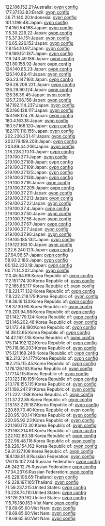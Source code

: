 122.106.152.21:Australia: [ovpn config](vpn/122_106_152_21.ovpn)  
177.37.133.83:Brazil: [ovpn config](vpn/177_37_133_83.ovpn)  
36.71.140.20:Indonesia: [ovpn config](vpn/36_71_140_20.ovpn)  
101.1.199.48:Japan: [ovpn config](vpn/101_1_199_48.ovpn)  
114.150.54.168:Japan: [ovpn config](vpn/114_150_54_168.ovpn)  
115.30.229.22:Japan: [ovpn config](vpn/115_30_229_22.ovpn)  
115.37.34.151:Japan: [ovpn config](vpn/115_37_34_151.ovpn)  
116.65.226.152:Japan: [ovpn config](vpn/116_65_226_152.ovpn)  
118.154.10.97:Japan: [ovpn config](vpn/118_154_10_97.ovpn)  
119.169.151.187:Japan: [ovpn config](vpn/119_169_151_187.ovpn)  
119.243.49.186:Japan: [ovpn config](vpn/119_243_49_186.ovpn)  
121.80.158.92:Japan: [ovpn config](vpn/121_80_158_92.ovpn)  
124.140.85.23:Japan: [ovpn config](vpn/124_140_85_23.ovpn)  
126.140.89.41:Japan: [ovpn config](vpn/126_140_89_41.ovpn)  
126.23.147.160:Japan: [ovpn config](vpn/126_23_147_160.ovpn)  
126.26.209.221:Japan: [ovpn config](vpn/126_26_209_221.ovpn)  
126.29.90.124:Japan: [ovpn config](vpn/126_29_90_124.ovpn)  
126.36.39.45:Japan: [ovpn config](vpn/126_36_39_45.ovpn)  
126.7.206.158:Japan: [ovpn config](vpn/126_7_206_158.ovpn)  
147.192.114.237:Japan: [ovpn config](vpn/147_192_114_237.ovpn)  
153.166.128.117:Japan: [ovpn config](vpn/153_166_128_117.ovpn)  
153.168.124.78:Japan: [ovpn config](vpn/153_168_124_78.ovpn)  
180.4.163.18:Japan: [ovpn config](vpn/180_4_163_18.ovpn)  
180.57.168.120:Japan: [ovpn config](vpn/180_57_168_120.ovpn)  
182.170.110.155:Japan: [ovpn config](vpn/182_170_110_155.ovpn)  
202.226.231.41:Japan: [ovpn config](vpn/202_226_231_41.ovpn)  
203.179.199.208:Japan: [ovpn config](vpn/203_179_199_208.ovpn)  
203.89.44.206:Japan: [ovpn config](vpn/203_89_44_206.ovpn)  
218.228.210.10:Japan: [ovpn config](vpn/218_228_210_10.ovpn)  
219.100.37.1:Japan: [ovpn config](vpn/219_100_37_1.ovpn)  
219.100.37.108:Japan: [ovpn config](vpn/219_100_37_108.ovpn)  
219.100.37.109:Japan: [ovpn config](vpn/219_100_37_109.ovpn)  
219.100.37.125:Japan: [ovpn config](vpn/219_100_37_125.ovpn)  
219.100.37.138:Japan: [ovpn config](vpn/219_100_37_138.ovpn)  
219.100.37.19:Japan: [ovpn config](vpn/219_100_37_19.ovpn)  
219.100.37.205:Japan: [ovpn config](vpn/219_100_37_205.ovpn)  
219.100.37.211:Japan: [ovpn config](vpn/219_100_37_211.ovpn)  
219.100.37.213:Japan: [ovpn config](vpn/219_100_37_213.ovpn)  
219.100.37.22:Japan: [ovpn config](vpn/219_100_37_22.ovpn)  
219.100.37.4:Japan: [ovpn config](vpn/219_100_37_4.ovpn)  
219.100.37.50:Japan: [ovpn config](vpn/219_100_37_50.ovpn)  
219.100.37.58:Japan: [ovpn config](vpn/219_100_37_58.ovpn)  
219.100.37.67:Japan: [ovpn config](vpn/219_100_37_67.ovpn)  
219.100.37.7:Japan: [ovpn config](vpn/219_100_37_7.ovpn)  
219.100.37.90:Japan: [ovpn config](vpn/219_100_37_90.ovpn)  
219.105.185.132:Japan: [ovpn config](vpn/219_105_185_132.ovpn)  
219.122.163.10:Japan: [ovpn config](vpn/219_122_163_10.ovpn)  
222.6.240.123:Japan: [ovpn config](vpn/222_6_240_123.ovpn)  
27.94.96.57:Japan: [ovpn config](vpn/27_94_96_57.ovpn)  
58.93.2.186:Japan: [ovpn config](vpn/58_93_2_186.ovpn)  
60.132.230.18:Japan: [ovpn config](vpn/60_132_230_18.ovpn)  
60.71.14.202:Japan: [ovpn config](vpn/60_71_14_202.ovpn)  
110.45.64.99:Korea Republic of: [ovpn config](vpn/110_45_64_99.ovpn)  
112.157.174.30:Korea Republic of: [ovpn config](vpn/112_157_174_30.ovpn)  
112.165.86.117:Korea Republic of: [ovpn config](vpn/112_165_86_117.ovpn)  
118.221.71.132:Korea Republic of: [ovpn config](vpn/118_221_71_132.ovpn)  
118.222.218.179:Korea Republic of: [ovpn config](vpn/118_222_218_179.ovpn)  
118.36.16.133:Korea Republic of: [ovpn config](vpn/118_36_16_133.ovpn)  
118.37.30.90:Korea Republic of: [ovpn config](vpn/118_37_30_90.ovpn)  
119.201.94.98:Korea Republic of: [ovpn config](vpn/119_201_94_98.ovpn)  
121.142.179.124:Korea Republic of: [ovpn config](vpn/121_142_179_124.ovpn)  
121.146.202.48:Korea Republic of: [ovpn config](vpn/121_146_202_48.ovpn)  
121.172.49.190:Korea Republic of: [ovpn config](vpn/121_172_49_190.ovpn)  
14.38.12.65:Korea Republic of: [ovpn config](vpn/14_38_12_65.ovpn)  
14.42.162.135:Korea Republic of: [ovpn config](vpn/14_42_162_135.ovpn)  
175.114.192.122:Korea Republic of: [ovpn config](vpn/175_114_192_122.ovpn)  
175.118.66.203:Korea Republic of: [ovpn config](vpn/175_118_66_203.ovpn)  
175.121.169.246:Korea Republic of: [ovpn config](vpn/175_121_169_246.ovpn)  
182.213.124.177:Korea Republic of: [ovpn config](vpn/182_213_124_177.ovpn)  
182.215.115.45:Korea Republic of: [ovpn config](vpn/182_215_115_45.ovpn)  
1.176.126.163:Korea Republic of: [ovpn config](vpn/1_176_126_163.ovpn)  
1.177.14.115:Korea Republic of: [ovpn config](vpn/1_177_14_115.ovpn)  
210.123.110.195:Korea Republic of: [ovpn config](vpn/210_123_110_195.ovpn)  
210.178.155.115:Korea Republic of: [ovpn config](vpn/210_178_155_115.ovpn)  
211.108.247.91:Korea Republic of: [ovpn config](vpn/211_108_247_91.ovpn)  
211.222.1.188:Korea Republic of: [ovpn config](vpn/211_222_1_188.ovpn)  
211.37.22.85:Korea Republic of: [ovpn config](vpn/211_37_22_85.ovpn)  
218.153.229.187:Korea Republic of: [ovpn config](vpn/218_153_229_187.ovpn)  
220.89.70.40:Korea Republic of: [ovpn config](vpn/220_89_70_40.ovpn)  
220.95.100.141:Korea Republic of: [ovpn config](vpn/220_95_100_141.ovpn)  
220.95.92.23:Korea Republic of: [ovpn config](vpn/220_95_92_23.ovpn)  
221.160.172.30:Korea Republic of: [ovpn config](vpn/221_160_172_30.ovpn)  
221.163.214.61:Korea Republic of: [ovpn config](vpn/221_163_214_61.ovpn)  
222.102.80.38:Korea Republic of: [ovpn config](vpn/222_102_80_38.ovpn)  
222.98.48.118:Korea Republic of: [ovpn config](vpn/222_98_48_118.ovpn)  
58.226.154.162:Korea Republic of: [ovpn config](vpn/58_226_154_162.ovpn)  
59.31.127.108:Korea Republic of: [ovpn config](vpn/59_31_127_108.ovpn)  
164.138.91.8:Russian Federation: [ovpn config](vpn/164_138_91_8.ovpn)  
176.115.107.234:Russian Federation: [ovpn config](vpn/176_115_107_234.ovpn)  
46.242.12.75:Russian Federation: [ovpn config](vpn/46_242_12_75.ovpn)  
77.34.237.6:Russian Federation: [ovpn config](vpn/77_34_237_6.ovpn)  
49.228.106.65:Thailand: [ovpn config](vpn/49_228_106_65.ovpn)  
49.228.197.105:Thailand: [ovpn config](vpn/49_228_197_105.ovpn)  
71.59.237.215:United States: [ovpn config](vpn/71_59_237_215.ovpn)  
73.228.74.110:United States: [ovpn config](vpn/73_228_74_110.ovpn)  
76.126.29.162:United States: [ovpn config](vpn/76_126_29_162.ovpn)  
115.76.180.163:Viet Nam: [ovpn config](vpn/115_76_180_163.ovpn)  
118.69.65.60:Viet Nam: [ovpn config](vpn/118_69_65_60.ovpn)  
118.69.65.60:Viet Nam: [ovpn config](vpn/118_69_65_60.ovpn)  
118.69.65.60:Viet Nam: [ovpn config](vpn/118_69_65_60.ovpn)  
